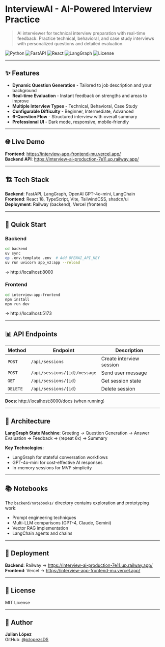 # InterviewAI - AI-Powered Interview Practice

> AI interviewer for technical interview preparation with real-time feedback. Practice technical, behavioral, and case study interviews with personalized questions and detailed evaluation.

![Python](https://img.shields.io/badge/Python-3.10+-blue.svg)
![FastAPI](https://img.shields.io/badge/FastAPI-0.104+-green.svg)
![React](https://img.shields.io/badge/React-18.3-blue.svg)
![LangGraph](https://img.shields.io/badge/LangGraph-AI%20Orchestration-purple.svg)
![License](https://img.shields.io/badge/License-MIT-green.svg)

---

## ✨ Features

- **Dynamic Question Generation** - Tailored to job description and your background
- **Real-time Evaluation** - Instant feedback on strengths and areas to improve
- **Multiple Interview Types** - Technical, Behavioral, Case Study
- **Configurable Difficulty** - Beginner, Intermediate, Advanced
- **6-Question Flow** - Structured interview with overall summary
- **Professional UI** - Dark mode, responsive, mobile-friendly

---

## 🌐 Live Demo

**Frontend**: https://interview-app-frontend-mu.vercel.app/  
**Backend API**: https://interview-ai-production-7e11.up.railway.app/

---

## 🏗️ Tech Stack

**Backend**: FastAPI, LangGraph, OpenAI GPT-4o-mini, LangChain  
**Frontend**: React 18, TypeScript, Vite, TailwindCSS, shadcn/ui  
**Deployment**: Railway (backend), Vercel (frontend)

---

## 🚀 Quick Start

### Backend
```bash
cd backend
uv sync
cp .env.template .env  # Add OPENAI_API_KEY
uv run uvicorn app_v2:app --reload
```
→ http://localhost:8000

### Frontend
```bash
cd interview-app-frontend
npm install
npm run dev
```
→ http://localhost:5173

---

## 📊 API Endpoints

| Method | Endpoint | Description |
|--------|----------|-------------|
| `POST` | `/api/sessions` | Create interview session |
| `POST` | `/api/sessions/{id}/message` | Send user message |
| `GET` | `/api/sessions/{id}` | Get session state |
| `DELETE` | `/api/sessions/{id}` | Delete session |

**Docs**: http://localhost:8000/docs (when running)

---

## 🎨 Architecture

**LangGraph State Machine**: Greeting → Question Generation → Answer Evaluation → Feedback → (repeat 6x) → Summary

**Key Technologies**:
- LangGraph for stateful conversation workflows
- GPT-4o-mini for cost-effective AI responses
- In-memory sessions for MVP simplicity

---

## 📚 Notebooks

The `backend/notebooks/` directory contains exploration and prototyping work:
- Prompt engineering techniques
- Multi-LLM comparisons (GPT-4, Claude, Gemini)
- Vector RAG implementation
- LangChain agents and chains

---

## 🚢 Deployment

**Backend**: Railway → https://interview-ai-production-7e11.up.railway.app/  
**Frontend**: Vercel → https://interview-app-frontend-mu.vercel.app/

---

## 📄 License

MIT License

---

## 👤 Author

**Julian López**  
GitHub: [@jclopezsDS](https://github.com/jclopezsDS)